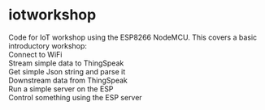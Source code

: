# iotworkshop
Code for IoT workshop using the ESP8266 NodeMCU. This covers a basic introductory workshop: <br />
Connect to WiFi <br />
Stream simple data to ThingSpeak <br />
Get simple Json string and parse it <br />
Downstream data from ThingSpeak <br />
Run a simple server on the ESP <br />
Control something using the ESP server <br />
